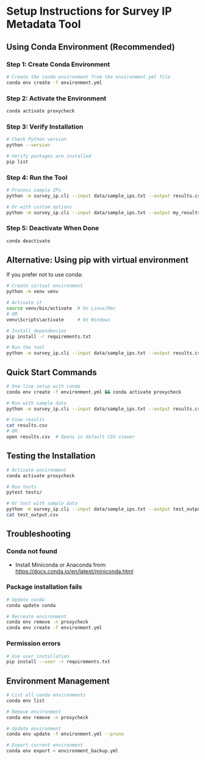 # Setup Instructions for Survey IP Metadata Tool

## Using Conda Environment (Recommended)

### Step 1: Create Conda Environment

```bash
# Create the conda environment from the environment.yml file
conda env create -f environment.yml
```

### Step 2: Activate the Environment

```bash
conda activate proxycheck
```

### Step 3: Verify Installation

```bash
# Check Python version
python --version

# Verify packages are installed
pip list
```

### Step 4: Run the Tool

```bash
# Process sample IPs
python -m survey_ip.cli --input data/sample_ips.txt --output results.csv

# Or with custom options
python -m survey_ip.cli --input data/sample_ips.txt --output my_results.csv --rate 1.0
```

### Step 5: Deactivate When Done

```bash
conda deactivate
```

## Alternative: Using pip with virtual environment

If you prefer not to use conda:

```bash
# Create virtual environment
python -m venv venv

# Activate it
source venv/bin/activate  # On Linux/Mac
# OR
venv\Scripts\activate     # On Windows

# Install dependencies
pip install -r requirements.txt

# Run the tool
python -m survey_ip.cli --input data/sample_ips.txt --output results.csv
```

## Quick Start Commands

```bash
# One-line setup with conda
conda env create -f environment.yml && conda activate proxycheck

# Run with sample data
python -m survey_ip.cli --input data/sample_ips.txt --output results.csv

# View results
cat results.csv
# OR
open results.csv  # Opens in default CSV viewer
```

## Testing the Installation

```bash
# Activate environment
conda activate proxycheck

# Run tests
pytest tests/

# Or test with sample data
python -m survey_ip.cli --input data/sample_ips.txt --output test_output.csv
cat test_output.csv
```

## Troubleshooting

### Conda not found
- Install Miniconda or Anaconda from: https://docs.conda.io/en/latest/miniconda.html

### Package installation fails
```bash
# Update conda
conda update conda

# Recreate environment
conda env remove -n proxycheck
conda env create -f environment.yml
```

### Permission errors
```bash
# Use user installation
pip install --user -r requirements.txt
```

## Environment Management

```bash
# List all conda environments
conda env list

# Remove environment
conda env remove -n proxycheck

# Update environment
conda env update -f environment.yml --prune

# Export current environment
conda env export > environment_backup.yml

